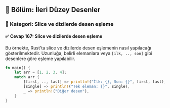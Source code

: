 ## 📘 Bölüm: İleri Düzey Desenler  
### 🔹 Kategori: Slice ve dizilerde desen eşleme  
#### ✅ Cevap 167: Slice ve dizilerde desen eşleme

Bu örnekte, Rust'ta slice ve dizilerde desen eşlemenin nasıl yapılacağı gösterilmektedir. Uzunluğa, belirli elemanlara veya `[ilk, .., son]` gibi desenlere göre eşleme yapılabilir.

```rust
fn main() {
    let arr = [1, 2, 3, 4];
    match arr {
        [first, .., last] => println!("İlk: {}, Son: {}", first, last),
        [single] => println!("Tek eleman: {}", single),
        _ => println!("Diğer desen"),
    }
}
```
